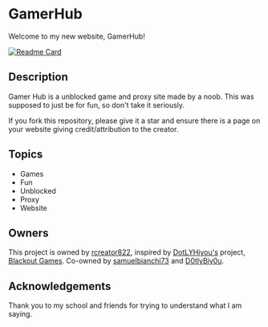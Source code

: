 # GamerHub
Welcome to my new website, GamerHub!

[![Readme Card](https://github-readme-stats.vercel.app/api/pin/?username=rcreator822&repo=GamerHub&theme=dark)](https://github.com/rcreator822/GamerHub)

## Description

Gamer Hub is a unblocked game and proxy site made by a noob. This was supposed to just be for fun, so don't take it seriously.

If you fork this repository, please give it a star and ensure there is a page on your website giving credit/attribution to the creator.

## Topics

- Games
- Fun
- Unblocked
- Proxy
- Website

## Owners
This project is owned by [rcreator822](https://github.com/rcreator822), inspired by [DotLYHiyou's](https://github.com/DotLYHiyou) project, [Blackout Games](https://github.com/DotLYHiyou/BlackoutGames). Co-owned by [samuelbianchi73](https://github.com/samuelbianchi73) and [D0tlyBiy0u](https://github.com/D0tlyBiy0u).

## Acknowledgements

Thank you to my school and friends for trying to understand what I am saying.

